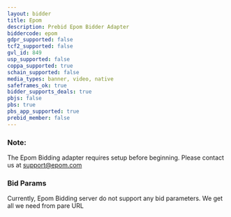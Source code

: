 ```yaml
---
layout: bidder
title: Epom
description: Prebid Epom Bidder Adapter
biddercode: epom
gdpr_supported: false
tcf2_supported: false
gvl_id: 849
usp_supported: false
coppa_supported: true
schain_supported: false
media_types: banner, video, native
safeframes_ok: true
bidder_supports_deals: true
pbjs: false
pbs: true
pbs_app_supported: true
prebid_member: false
---
```


### Note:

The Epom Bidding adapter requires setup before beginning. Please contact us at support@epom.com

### Bid Params

Currently, Epom Bidding server do not support any bid parameters. We get all we need from pare URL
